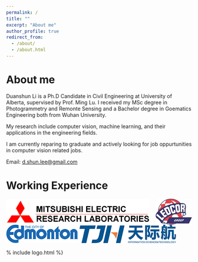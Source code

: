 ```yaml
---
permalink: /
title: ""
excerpt: "About me"
author_profile: true
redirect_from: 
  - /about/
  - /about.html
---
```


About me
======
Duanshun Li is a Ph.D Candidate in Civil Engineering at University of Alberta, supervised by Prof. Ming Lu. 
I received my MSc degree in Photogrammetry and Remonte Sensing and a Bachelor degree in Goematics Engineering both from Wuhan University.

My research include computer vision, machine learning, and their applications in the engineering fields.

I am currently reparing to graduate and actively looking for job oppurtunities in computer vision related jobs.    

Email: d.shun.lee@gmail.com




Working Experience 
======

<img style="float: left;" src="/images/merl-logo.jpg">
<img style="float: right;" src="/images/ledcor-logo.jpg">

<img style="float: center;" src="/images/city-edmonton-logo.png">
<img style="float: center;" src="/images/tjh-logo.png">

% include logo.html %}